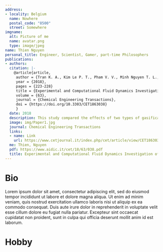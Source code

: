 ```yaml
---
address:
- locality: Belgium
  name: Nowhere
  postal_code: "8500"
  street: Somewhere
imgname:
  alt: Picture of me
  name: avatar.png
  type: image/jpeg
name: Thien Nguyen
personal_title: Engineer, Scientist, Gamer, part-time Philosophers
publications:
- authors:
  citation: |-
    @article{article,
     author = {Tran K. A., Kim Le P. T., Pham V. V., Minh Nguyen T. L., Nguyen T. T., Tran T. N., Le K. A.},
     year = {2018},
     pages = {223-228}
     title = {Experimental and Computational Fluid Dynamics Investigation of Rice Husk Updraft Gasifier with Various Gasification Agents},
     volume = {63},
     journal = {Chemical Engineering Transactions},
     doi = {https://doi.org/10.3303/CET1863038}
     }
  date: 2018
  description: This study compared the effects of two types of gasification agents, air and an air-steam mixture, on the composition of syngas and cumulative CO. The best steam-to-syngas ratio was then determined. The two-dimensional Computational Fluid Dynamics (CFD) model was developed to determine the best kinetics model. Geometric parameters were derived from a practical pilot gasifier. The validation process for this simulation was carried out by comparing simulation data with experimental data measured by an online gas analyser-TESTO 350XL. The results show the effect of air-steam mixture on the composition of CO and H2 in syngas, the H2/CO ratio, and the benefit of using the stream in gasification on both experimental and simulation results.
  image: img/Paper1.jpg
  journal: Chemical Engineering Transactions
  links:
  - name: Link
    url: https://www.cetjournal.it/index.php/cet/article/view/CET1863038
  me: Thien, Nguyen
  pdf: https://www.aidic.it/cet/18/63/038.pdf
  title: Experimental and Computational Fluid Dynamics Investigation of Rice Husk Updraft Gasifier with Various Gasification Agents
---
```


# Bio

Lorem ipsum dolor sit amet, consectetur adipiscing elit, sed do eiusmod tempor incididunt ut labore et dolore magna aliqua. Ut enim ad minim veniam, quis nostrud exercitation ullamco laboris nisi ut aliquip ex ea commodo consequat. Duis aute irure dolor in reprehenderit in voluptate velit esse cillum dolore eu fugiat nulla pariatur. Excepteur sint occaecat cupidatat non proident, sunt in culpa qui officia deserunt mollit anim id est laborum.

# Hobby